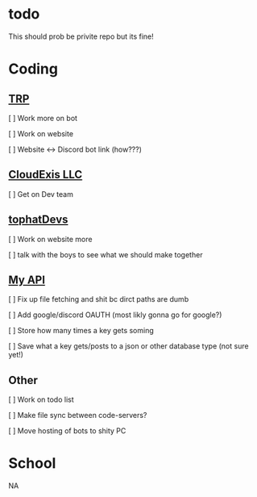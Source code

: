 # todo
This should prob be privite repo but its fine!


# Coding

## [TRP](http://torontroleplay.ga:5000/)
[ ] Work more on bot

[ ] Work on website 

[ ] Website <-> Discord bot link (how???)

## [CloudExis LLC](https://cloudexis.us/)
[ ] Get on Dev team

## [tophatDevs](https://github.com/TophatDevs)
[ ] Work on website more

[ ] talk with the boys to see what we should make together

## [My API](http://airplanegobrr.us.to:5000)
[ ] Fix up file fetching and shit bc dirct paths are dumb

[ ] Add google/discord OAUTH (most likly gonna go for google?)

[ ] Store how many times a key gets soming

[ ] Save what a key gets/posts to a json or other database type (not sure yet!)


## Other
[ ] Work on todo list

[ ] Make file sync between code-servers?

[ ] Move hosting of bots to shity PC



# School
NA